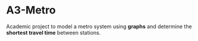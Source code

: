 # A3-Metro

Academic project to model a metro system using **graphs** and determine the **shortest travel time** between stations.
